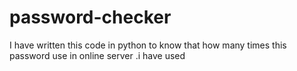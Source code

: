 # password-checker
I have written this code in python to know that how many times this password use in online server .i have used 
